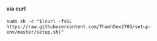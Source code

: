 
#### via curl

```shell
sudo sh -c "$(curl -fsSL https://raw.githubusercontent.com/ThanhDev2703/setup-env/master/setup.sh)"
```